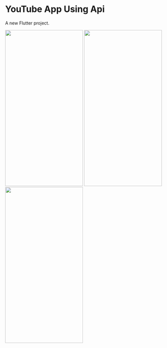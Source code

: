 # YouTube App Using Api

A new Flutter project.

<img src = "https://user-images.githubusercontent.com/113701720/211503901-1dc848fe-d98f-429c-a9ef-9fd41e6cced1.png" height = 500 width = 250>
<img src = "https://user-images.githubusercontent.com/113701720/211503928-80b25264-ab2c-45a3-8a20-20a5ee29170f.png" height = 500 width = 250>
<img src = "https://user-images.githubusercontent.com/113701720/211503933-763e954c-72c8-4087-b6c7-a000cd042896.png" height = 500 width = 250>

